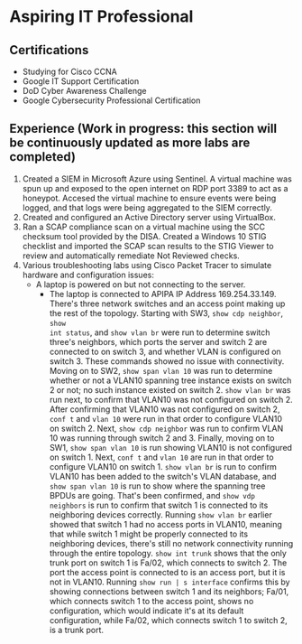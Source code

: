 # Aspiring IT Professional 

## Certifications
- Studying for Cisco CCNA
- Google IT Support Certification
- DoD Cyber Awareness Challenge
- Google Cybersecurity Professional Certification

## Experience (Work in progress: this section will be continuously updated as more labs are completed)
1. Created a SIEM in Microsoft Azure using Sentinel. A virtual machine was spun up and exposed to the open internet on RDP port 3389 to act as a honeypot. Accesed the virtual machine to ensure events were being logged, and that logs were being aggregated to the SIEM correctly.
2. Created and configured an Active Directory server using VirtualBox.
3. Ran a SCAP compliance scan on a virtual machine using the SCC checksum tool provided by the DISA. Created a Windows 10 STIG checklist and imported the SCAP scan results to the STIG Viewer to review and automatically remediate Not Reviewed checks.
4. Various troubleshooting labs using Cisco Packet Tracer to simulate hardware and configuration issues:
   - A laptop is powered on but not connecting to the server.
        - The laptop is connected to APIPA IP Address 169.254.33.149. There's three network switches and an access point making up the rest of the topology. Starting with SW3, <code>show cdp neighbor</code>, <code>show int status</code>, and <code>show vlan br</code> were run to determine switch three's neighbors, which ports the server and switch 2 are connected to on switch 3, and whether VLAN is configured on switch 3. These commands showed no issue with connectivity. Moving on to SW2, <code>show span vlan 10</code> was run to determine whether or not a VLAN10 spanning tree instance exists on switch 2 or not; no such instance existed on switch 2. <code>show vlan br</code> was run next, to confirm that VLAN10 was not configured on switch 2. After confirming that VLAN10 was not configured on switch 2, <code>conf t</code> and <code>vlan 10</code> were run in that order to configure VLAN10 on switch 2. Next, <code>show cdp neighbor</code> was run to confirm VLAN 10 was running through switch 2 and 3. Finally, moving on to SW1, <code>show span vlan 10</code> is run showing VLAN10 is not configured on switch 1. Next, <code>conf t</code> and <code>vlan 10</code> are run in that order to configure VLAN10 on switch 1. <code>show vlan br</code> is run to confirm VLAN10 has been added to the switch's VLAN database, and <code>show span vlan 10</code> is run to show where the spanning tree BPDUs are going. That's been confirmed, and <code>show vdp neighbors</code> is run to confirm that switch 1 is connected to its neighboring devices correctly. Running <code>show vlan br</code> earlier showed that switch 1 had no access ports in VLAN10, meaning that while switch 1 might be properly connected to its neighboring devices, there's still no network connectivity running through the entire topology. <code>show int trunk</code> shows that the only trunk port on switch 1 is Fa/02, which connects to switch 2. The port the access point is connected to is an access port, but it is not in VLAN10. Running <code>show run | s interface</code> confirms this by showing connections between switch 1 and its neighbors; Fa/01, which connects switch 1 to the access point, shows no configuration, which would indicate it's at its default configuration, while Fa/02, which connects switch 1 to switch 2, is a trunk port. 
